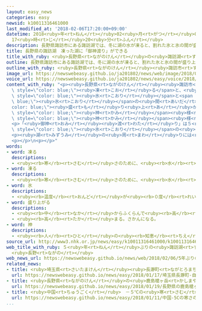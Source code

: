 ```yaml
---
layout: easy_news
categories: easy
newsid: k10011316461000
last_modified_at: '2018-02-06T17:20:00+09:00'
datetime: 2018<ruby>年<rt>ねん</rt></ruby>02<ruby>月<rt>がつ</rt></ruby>06<ruby>日<rt>にち</rt></ruby>
  17<ruby>時<rt>じ</rt></ruby>20<ruby>分<rt>ふん</rt></ruby>
description: 長野県諏訪市にある諏訪湖では、冬に湖の水が凍ると、割れた氷と氷の間が盛り上がって長い線のようになることがあります。
title: 長野県の諏訪湖　凍った湖に「御神渡り」ができる
title_with_ruby: <ruby>長野県<rt>ながのけん</rt></ruby>の<ruby>諏訪湖<rt>すわこ</rt></ruby>　<ruby>凍<rt>こお</rt></ruby>った<ruby>湖<rt>みずうみ</rt></ruby>に「<ruby>御神<rt>おみ</rt></ruby><ruby>渡<rt>わた</rt></ruby>り」ができる
outline: 長野県諏訪市にある諏訪湖では、冬に湖の水が凍ると、割れた氷と氷の間が盛り上がって長い線のようになることがあります。
outline_with_ruby: <ruby>長野県<rt>ながのけん</rt></ruby><ruby>諏訪市<rt>すわし</rt></ruby>にある<ruby>諏訪湖<rt>すわこ</rt></ruby>では、<ruby>冬<rt>ふゆ</rt></ruby>に<ruby>湖<rt>みずうみ</rt></ruby>の<ruby>水<rt>みず</rt></ruby>が<ruby>凍<rt>こお</rt></ruby>ると、<ruby>割<rt>わ</rt></ruby>れた<ruby>氷<rt>こおり</rt></ruby>と<ruby>氷<rt>こおり</rt></ruby>の<ruby>間<rt>あいだ</rt></ruby>が<ruby>盛<rt>も</rt></ruby>り<ruby>上<rt>あ</rt></ruby>がって<ruby>長<rt>なが</rt></ruby>い<ruby>線<rt>せん</rt></ruby>のようになることがあります。
image_url: https://newswebeasy.github.io/ja201802/news/web/image/2018/02/06/K10011316461_1802060754_1802060756_01_03.jpg
voice_url: https://newswebeasy.github.io/ja201802/news/easy/voice/2018/02/06/k10011316461000.mp3
content_with_ruby: "<p><ruby>長野県<rt>ながのけん</rt></ruby><ruby>諏訪市<rt>すわし</rt></ruby>にある<ruby>諏訪湖<rt>すわこ</rt></ruby>では、<ruby>冬<rt>ふゆ</rt></ruby>に<ruby>湖<rt>みずうみ</rt></ruby>の<ruby>水<rt>みず</rt></ruby>が<span\
  \ style=\"color: blue;\"><ruby>凍<rt>こお</rt></ruby>る</span>と、<ruby>割<rt>わ</rt></ruby>れた<span\
  \ style=\"color: blue;\"><ruby>氷<rt>こおり</rt></ruby></span>と<span style=\"color:\
  \ blue;\"><ruby>氷<rt>こおり</rt></ruby></span>の<ruby>間<rt>あいだ</rt></ruby>が<span style=\"\
  color: blue;\"><ruby>盛<rt>も</rt></ruby>り<ruby>上<rt>あ</rt></ruby>がっ</span>て<ruby>長<rt>なが</rt></ruby>い<ruby>線<rt>せん</rt></ruby>のようになることがあります。これを「<ruby>御神<rt>おみ</rt></ruby><ruby>渡<rt>わた</rt></ruby>り」と<ruby>呼<rt>よ</rt></ruby>んでいます。<ruby>諏訪大社<rt>すわたいしゃ</rt></ruby>という<ruby>神社<rt>じんじゃ</rt></ruby>の<ruby>男<rt>おとこ</rt></ruby>の<span\
  \ style=\"color: blue;\"><ruby>神<rt>かみ</rt></ruby></span><ruby>様<rt>さま</rt></ruby>が、<ruby>湖<rt>みずうみ</rt></ruby>を<ruby>渡<rt>わた</rt></ruby>って<ruby>女<rt>おんな</rt></ruby>の<span\
  \ style=\"color: blue;\"><ruby>神<rt>かみ</rt></ruby></span><ruby>様<rt>さま</rt></ruby>に<ruby>会<rt>あ</rt></ruby>いに<ruby>行<rt>い</rt></ruby>ったためできると<ruby>言<rt>い</rt></ruby>われています。</p>\n\
  <p>「<ruby>御神<rt>おみ</rt></ruby><ruby>渡<rt>わた</rt></ruby>り」は５<ruby>年<rt>ねん</rt></ruby><ruby>前<rt>まえ</rt></ruby>からできていませんでしたが、<ruby>今年<rt>ことし</rt></ruby>、<ruby>久<rt>ひさ</rt></ruby>しぶりにできました。<ruby>５日<rt>いつか</rt></ruby>、<ruby>湖<rt>みずうみ</rt></ruby>の<span\
  \ style=\"color: blue;\"><ruby>氷<rt>こおり</rt></ruby></span>の<ruby>上<rt>うえ</rt></ruby>で「<ruby>御神<rt>おみ</rt></ruby><ruby>渡<rt>わた</rt></ruby>り」ができた<ruby>式<rt>しき</rt></ruby>がありました。</p>\n\
  <p><ruby>湖<rt>みずうみ</rt></ruby>の<ruby>周<rt>まわ</rt></ruby>りには<ruby>大勢<rt>おおぜい</rt></ruby>の<ruby>人<rt>ひと</rt></ruby>が<ruby>来<rt>き</rt></ruby>て、<ruby>写真<rt>しゃしん</rt></ruby>を<ruby>撮<rt>と</rt></ruby>っていました。「<ruby>御神<rt>おみ</rt></ruby><ruby>渡<rt>わた</rt></ruby>りができるのをずっと<ruby>待<rt>ま</rt></ruby>っていました」と<ruby>話<rt>はな</rt></ruby>す<ruby>人<rt>ひと</rt></ruby>もいました。</p>\n\
  <p></p>\n<p></p>"
words:
- word: 凍る
  descriptions:
  - <ruby><rb>寒</rb><rt>さむ</rt></ruby>さのために、<ruby><rb>水</rb><rt>みず</rt></ruby>などの<ruby><rb>液体</rb><rt>えきたい</rt></ruby>が<ruby><rb>固</rb><rt>かた</rt></ruby>まる。<ruby><rb>氷</rb><rt>こおり</rt></ruby>になる。
- word: 凍る
  descriptions:
  - <ruby><rb>寒</rb><rt>さむ</rt></ruby>さのために、<ruby><rb>水</rb><rt>みず</rt></ruby>などの<ruby><rb>液体</rb><rt>えきたい</rt></ruby>が<ruby><rb>固</rb><rt>かた</rt></ruby>まる。<ruby><rb>氷</rb><rt>こおり</rt></ruby>になる。
- word: 氷
  descriptions:
  - <ruby><rb>温度</rb><rt>おんど</rt></ruby>が<ruby><rb>０度</rb><rt>れいど</rt></ruby>より<ruby><rb>低</rb><rt>ひく</rt></ruby>くなって、<ruby><rb>水</rb><rt>みず</rt></ruby>が<ruby><rb>固</rb><rt>かた</rt></ruby>まったもの。
- word: 盛り上がる
  descriptions:
  - <ruby><rb>中</rb><rt>なか</rt></ruby>からふくらんで<ruby><rb>高</rb><rt>たか</rt></ruby>くなる。
  - <ruby><rb>高</rb><rt>たか</rt></ruby>まる。さかんになる。
- word: 神
  descriptions:
  - <ruby><rb>人</rb><rt>ひと</rt></ruby>の<ruby><rb>知恵</rb><rt>ちえ</rt></ruby>では<ruby><rb>考</rb><rt>かんが</rt></ruby>えられない、ふしぎな<ruby><rb>力</rb><rt>ちから</rt></ruby>を<ruby><rb>持</rb><rt>も</rt></ruby>つと<ruby><rb>信</rb><rt>しん</rt></ruby>じられているもの。
source_url: http://www3.nhk.or.jp/news/easy/k10011316461000/k10011316461000.html
web_title_with_ruby: ５<ruby>年<rt>ねん</rt></ruby>ぶりの<ruby>諏訪湖<rt>すわこ</rt></ruby>の<ruby>御神渡<rt>おみわた</rt></ruby>りで<ruby>神事<rt>しんじ</rt></ruby>「<ruby>拝観<rt>はいかん</rt></ruby><ruby>式<rt>しき</rt></ruby>」
  <ruby>長野<rt>ながの</rt></ruby>
web_news_url: https://newswebeasy.github.io/news/web/2018/02/06/5年ぶりの諏訪湖の御神渡りで神事拝観式-長野
related_news:
- title: <ruby>埼玉県<rt>さいたまけん</rt></ruby><ruby>長瀞町<rt>ながとろまち</rt></ruby>　<ruby>自然<rt>しぜん</rt></ruby>の<ruby>寒<rt>さむ</rt></ruby>さで<ruby>凍<rt>こお</rt></ruby>った<ruby>氷<rt>こおり</rt></ruby>ができる
  url: https://newswebeasy.github.io/news/easy/2018/01/17/埼玉県長瀞町-自然の寒さで凍った氷ができる
- title: <ruby>長野県<rt>ながのけん</rt></ruby>の<ruby>鹿島槍ヶ岳<rt>かしまやりがたけ</rt></ruby>で「<ruby>氷河<rt>ひょうが</rt></ruby>」が<ruby>見<rt>み</rt></ruby>つかる
  url: https://newswebeasy.github.io/news/easy/2018/01/19/長野県の鹿島槍ヶ岳で氷河が見つかる
- title: <ruby>中国<rt>ちゅうごく</rt></ruby>　－５℃の<ruby>寒<rt>さむ</rt></ruby>さの<ruby>中<rt>なか</rt></ruby>で３４のカップルが<ruby>結婚<rt>けっこん</rt></ruby><ruby>式<rt>しき</rt></ruby>を<ruby>行<rt>おこな</rt></ruby>う
  url: https://newswebeasy.github.io/news/easy/2018/01/11/中国-5Cの寒さの中で34のカップルが結婚式を行う
...
```

